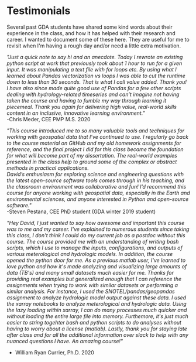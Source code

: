 # Testimonials
Several past GDA students have shared some kind words about their experience in the class, and how it has helped with their research and career. I wanted to document some of these here. They are useful for me to revisit when I'm having a rough day and/or need a little extra motivation.

*"Just a quick note to say hi and an anecdote. Today I rewrote an existing python script at work that previously took about 1 hour to run for a given input. It was manipulating a text file with for loops etc. By using what I learned about Pandas vectorization vs loops I was able to cut the runtime down to less than 30 seconds. That is what I call value added. Thank you!  
I have also since made quite good use of Pandas for a few other scripts dealing with hydrology-related timeseries and can’t imagine not having taken the course and having to fumble my way through learning it piecemeal. Thank you again for delivering high value, real-world skills content in an inclusive, innovative learning environment."*  
-Chris Meder, CEE PMP M.S. 2020

*"This course introduced me to so many valuable tools and techniques for working with geospatial data that I’ve continued to use. I regularly go back to the course material on GitHub and my old homework assignments for reference, and the final project I did for this class became the foundation for what will become part of my dissertation. The real-world examples presented in the class help to ground some of the complex or abstract methods in practical applications.*  
*David’s enthusiasm for exploring science and engineering questions with the latest open-source software tools comes through in his teaching, and the classroom environment was collaborative and fun! I’d recommend this course for anyone working with geospatial data, especially in the Earth and environmental sciences, and anyone interested in Python and open-source software."*  
-Steven Pestana, CEE PhD student (GDA winter 2019 student)

*"Hey David, I just wanted to say how awesome and important this course was to me and my career. I've explained to numerous students since taking this class, I don't think I could do my current job as a postdoc without this course. The course provided me with an understanding of writing bash scripts, which I use to manage the inputs, configurations, and outputs of various meterological and hydrologic models. In addition, the course opened the python door for me. As a previous matlab user, I've learned to love python and how it's made analyzing and visualizing large amounts of data (TB's) and many small datasets much easier for me. Thanks for providing real examples but generalized enough that I can reference the assignments when trying to work with similar datasets or performing a similar analysis. 
For instance, I used the SNOTEL/pandas/geopandas assignment to analyze hydrologic model output against these data. I used the xarray notebooks to analyze meterological and hydrologic data. Using the lazy loading within xarray, I can do many processes much quicker and without loading the entire large file into memory. Furthemore, it's just much easier to string togehter bash and python scripts to do analyses without having to worry about a license (matlab). Lastly, thank you for staying late after class and for all the additional information over slack to help with any nuanced questions I have. An amazing course!"*
- William Ryan Currier, Ph.D. 2020
